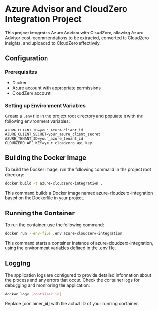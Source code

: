 # Azure Advisor and CloudZero Integration Project

This project integrates Azure Advisor with CloudZero, allowing Azure Advisor cost recommendations to be extracted, converted to CloudZero insights, and uploaded to CloudZero effectively.

## Configuration

### Prerequisites

- Docker
- Azure account with appropriate permissions
- CloudZero account

### Setting up Environment Variables

Create a `.env` file in the project root directory and populate it with the following environment variables:

```env
AZURE_CLIENT_ID=your_azure_client_id
AZURE_CLIENT_SECRET=your_azure_client_secret
AZURE_TENANT_ID=your_azure_tenant_id
CLOUDZERO_API_KEY=your_cloudzero_api_key
```

## Building the Docker Image

To build the Docker image, run the following command in the project root directory:

```bash
docker build -t azure-cloudzero-integration .
```

This command builds a Docker image named azure-cloudzero-integration based on the Dockerfile in your project.

## Running the Container

To run the container, use the following command:

```bash
docker run --env-file .env azure-cloudzero-integration
```

This command starts a container instance of azure-cloudzero-integration, using the environment variables defined in the .env file.

## Logging

The application logs are configured to provide detailed information about the process and any errors that occur. Check the container logs for debugging and monitoring the application:

```bash
docker logs [container_id]
```

Replace [container_id] with the actual ID of your running container.